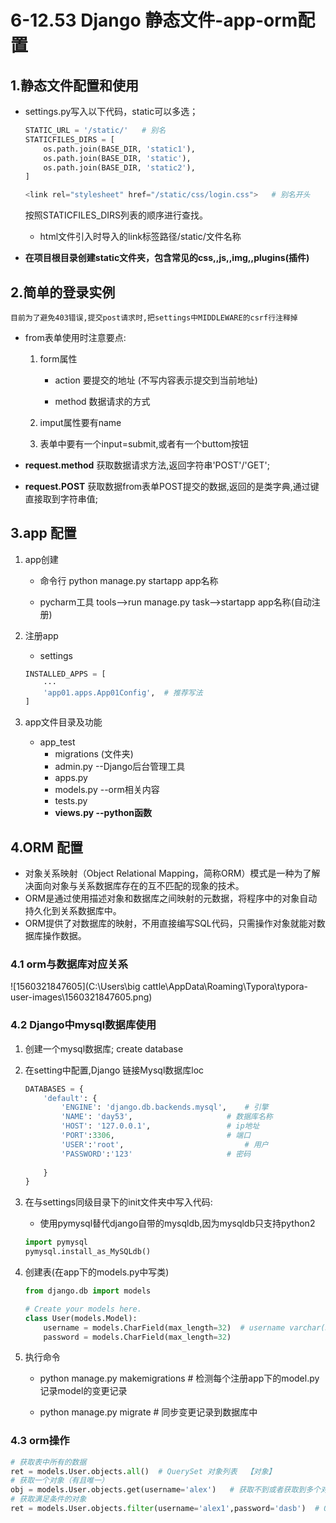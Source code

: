 # 6-12.53 Django 静态文件-app-orm配置

## 1.静态文件配置和使用

- settings.py写入以下代码，static可以多选；

  ```python
  STATIC_URL = '/static/'   # 别名
  STATICFILES_DIRS = [
      os.path.join(BASE_DIR, 'static1'),
      os.path.join(BASE_DIR, 'static'),
      os.path.join(BASE_DIR, 'static2'),
  ]
  ```

  ```python
  <link rel="stylesheet" href="/static/css/login.css">   # 别名开头
  ```

  按照STATICFILES_DIRS列表的顺序进行查找。

  - html文件引入时导入的link标签路径/static/文件名称

- **在项目根目录创建static文件夹，包含常见的css,,js,,img,,plugins(插件)**

## 2.简单的登录实例

```目前为了避免403错误,提交post请求时,把settings中MIDDLEWARE的csrf行注释掉```

- from表单使用时注意要点:

  1. form属性

     - action  要提交的地址 (不写内容表示提交到当前地址)

     - method  数据请求的方式

  2. imput属性要有name
  3. 表单中要有一个input=submit,或者有一个buttom按钮

- **request.method** 获取数据请求方法,返回字符串'POST'/'GET';
- **request.POST**  获取数据from表单POST提交的数据,返回的是类字典,通过键直接取到字符串值;

## 3.app 配置

1. app创建

   - 命令行  python manage.py startapp app名称

   - pycharm工具 tools-->run manage.py task-->startapp  app名称(自动注册)

2. 注册app

   - settings

   ```python
   INSTALLED_APPS = [
       ···
       'app01.apps.App01Config',  # 推荐写法
   ]
   ```

3. app文件目录及功能
   - app_test
     - migrations  (文件夹)
     - admin.py   --Django后台管理工具
     - apps.py    
     - models.py   --orm相关内容
     - tests.py
     - **views.py   --python函数**

## 4.ORM 配置

- 对象关系映射（Object Relational Mapping，简称ORM）模式是一种为了解决面向对象与关系数据库存在的互不匹配的现象的技术。
- ORM是通过使用描述对象和数据库之间映射的元数据，将程序中的对象自动持久化到关系数据库中。
- ORM提供了对数据库的映射，不用直接编写SQL代码，只需操作对象就能对数据库操作数据。

### 4.1 orm与数据库对应关系

![1560321847605](C:\Users\big cattle\AppData\Roaming\Typora\typora-user-images\1560321847605.png)

### 4.2 Django中mysql数据库使用

1. 创建一个mysql数据库; create database 

2. 在setting中配置,Django 链接Mysql数据库loc

   ```python
   DATABASES = {
       'default': {
           'ENGINE': 'django.db.backends.mysql',    # 引擎	
           'NAME': 'day53',						# 数据库名称
           'HOST': '127.0.0.1',					# ip地址
           'PORT':3306,							# 端口
           'USER':'root',							# 用户
           'PASSWORD':'123'						# 密码
           
       }
   }
   ```

3. 在与settings同级目录下的init文件夹中写入代码:

   - 使用pymysql替代django自带的mysqldb,因为mysqldb只支持python2

   ```python
   import pymysql
   pymysql.install_as_MySQLdb()
   ```

4. 创建表(在app下的models.py中写类)

   ```python
   from django.db import models
   
   # Create your models here.
   class User(models.Model):
       username = models.CharField(max_length=32)  # username varchar(32)
       password = models.CharField(max_length=32)
   ```

5. 执行命令

   - python manage.py makemigrations   #  检测每个注册app下的model.py   记录model的变更记录

   - python manage.py migrate    #  同步变更记录到数据库中

### 4.3 orm操作

```python
# 获取表中所有的数据
ret = models.User.objects.all()  # QuerySet 对象列表  【对象】
# 获取一个对象（有且唯一）
obj = models.User.objects.get(username='alex')   # 获取不到或者获取到多个对象会报错
# 获取满足条件的对象
ret = models.User.objects.filter(username='alex1',password='dasb')  # QuerySet 对象列表
```


